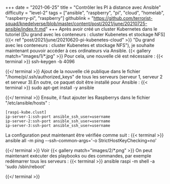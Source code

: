 +++
date = "2021-06-25"
title = "Contrôler les PI à distance avec Ansible"
difficulty = "level-2"
tags = ["ansible", "raspberry", "pi", "cloud", "homelab", "raspberry-pi", "raspberry"]
githublink = "https://github.com/terrorist-squad/knedelverse/blob/master/content/post/2021/june/20210725-ansible/index.fr.md"
+++
Après avoir créé un cluster Kubernetes dans le tutoriel [Du grand avec les conteneurs : cluster Kubenetes et stockage NFS]({{< ref "post/2021/june/20210620-pi-kubenetes-cloud" >}} "Du grand avec les conteneurs : cluster Kubenetes et stockage NFS"), je souhaite maintenant pouvoir accéder à ces ordinateurs via Ansible.
{{< gallery match="images/1/*.jpg" >}}
Pour cela, une nouvelle clé est nécessaire :
{{< terminal >}}
ssh-keygen -b 4096

{{</ terminal >}}
Ajout de la nouvelle clé publique dans le fichier "/home/pi/.ssh/authorized_keys" de tous les serveurs (serveur 1, serveur 2 et serveur 3).En outre, ce paquet doit être installé pour Ansible :
{{< terminal >}}
sudo apt-get install -y ansible

{{</ terminal >}}
Ensuite, il faut ajouter les Raspberrys dans le fichier "/etc/ansible/hosts" :
```
[raspi-kube.clust]
ip-server-1:ssh-port ansible_ssh_user=username 
ip-server-2:ssh-port ansible_ssh_user=username 
ip-server-3:ssh-port ansible_ssh_user=username 

```
La configuration peut maintenant être vérifiée comme suit :
{{< terminal >}}
ansible all -m ping --ssh-common-args='-o StrictHostKeyChecking=no'

{{</ terminal >}}
Voir
{{< gallery match="images/2/*.png" >}}
On peut maintenant exécuter des playbooks ou des commandes, par exemple redémarrer tous les serveurs :
{{< terminal >}}
ansible raspi -m shell -a 'sudo /sbin/reboot'

{{</ terminal >}}

